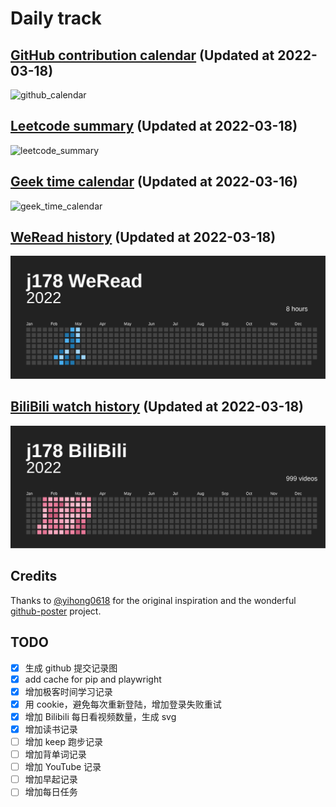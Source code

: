 # Daily track

## [GitHub contribution calendar](https://github.com/j178) (Updated at 2022-03-18)
![github_calendar](https://s2.loli.net/2022/03/18/xVrHCU6TpoAMsPm.png)

## [Leetcode summary](https://leetcode-cn.com/u/j178) (Updated at 2022-03-18)
![leetcode_summary](https://s2.loli.net/2022/03/18/Syu7JhkFXMGn5P8.png)

## [Geek time calendar](https://time.geekbang.org/) (Updated at 2022-03-16)
![geek_time_calendar](https://s2.loli.net/2022/03/16/CxU2BafD4wg1ne6.png)

## [WeRead history](https://weread.qq.com) (Updated at 2022-03-18)
![weread_history](./data/weread_history.svg)

## [BiliBili watch history](https://bilibili.com) (Updated at 2022-03-18)
![bilibili_history](./data/bilibili_history.svg)


## Credits
Thanks to [@yihong0618](https://github.com/yihong0618) for the original inspiration and the wonderful [github-poster](https://github.com/yihong0618/GitHubPoster) project.


## TODO
- [x] 生成 github 提交记录图
- [x] add cache for pip and playwright
- [x] 增加极客时间学习记录
- [x] 用 cookie，避免每次重新登陆，增加登录失败重试
- [x] 增加 Bilibili 每日看视频数量，生成 svg
- [x] 增加读书记录
- [ ] 增加 keep 跑步记录
- [ ] 增加背单词记录
- [ ] 增加 YouTube 记录
- [ ] 增加早起记录
- [ ] 增加每日任务
